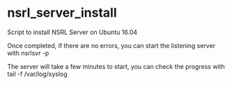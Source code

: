 # nsrl_server_install
Script to install NSRL Server on Ubuntu 16.04

Once completed, if there are no errors, you can start the listening server with nsrlsvr -p <port>
  
The server will take a few minutes to start, you can check the progress with tail -f /var/log/syslog
